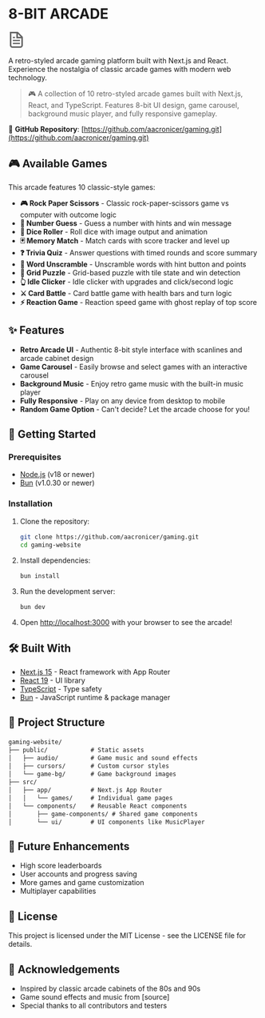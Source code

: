 # 8-BIT ARCADE

![8-BIT ARCADE Logo](public/file.svg)

A retro-styled arcade gaming platform built with Next.js and React. Experience the nostalgia of classic arcade games with modern web technology.

> 🎮 A collection of 10 retro-styled arcade games built with Next.js, React, and TypeScript. Features 8-bit UI design, game carousel, background music player, and fully responsive gameplay.

🔗 **GitHub Repository**: [https://github.com/aacronicer/gaming.git](https://github.com/aacronicer/gaming.git)

## 🎮 Available Games

This arcade features 10 classic-style games:

- **🎮 Rock Paper Scissors** - Classic rock-paper-scissors game vs computer with outcome logic
- **🔢 Number Guess** - Guess a number with hints and win message
- **🎲 Dice Roller** - Roll dice with image output and animation
- **🃏 Memory Match** - Match cards with score tracker and level up
- **❓ Trivia Quiz** - Answer questions with timed rounds and score summary
- **📝 Word Unscramble** - Unscramble words with hint button and points
- **🧩 Grid Puzzle** - Grid-based puzzle with tile state and win detection
- **👆 Idle Clicker** - Idle clicker with upgrades and click/second logic
- **⚔️ Card Battle** - Card battle game with health bars and turn logic
- **⚡ Reaction Game** - Reaction speed game with ghost replay of top score

## ✨ Features

- **Retro Arcade UI** - Authentic 8-bit style interface with scanlines and arcade cabinet design
- **Game Carousel** - Easily browse and select games with an interactive carousel
- **Background Music** - Enjoy retro game music with the built-in music player
- **Fully Responsive** - Play on any device from desktop to mobile
- **Random Game Option** - Can't decide? Let the arcade choose for you!

## 🚀 Getting Started

### Prerequisites

- [Node.js](https://nodejs.org/) (v18 or newer)
- [Bun](https://bun.sh/) (v1.0.30 or newer)

### Installation

1. Clone the repository:

   ```bash
   git clone https://github.com/aacronicer/gaming.git
   cd gaming-website
   ```

2. Install dependencies:

   ```bash
   bun install
   ```

3. Run the development server:

   ```bash
   bun dev
   ```

4. Open [http://localhost:3000](http://localhost:3000) with your browser to see the arcade!

## 🛠️ Built With

- [Next.js 15](https://nextjs.org/) - React framework with App Router
- [React 19](https://react.dev/) - UI library
- [TypeScript](https://www.typescriptlang.org/) - Type safety
- [Bun](https://bun.sh/) - JavaScript runtime & package manager

## 📁 Project Structure

```
gaming-website/
├── public/            # Static assets
│   ├── audio/         # Game music and sound effects
│   ├── cursors/       # Custom cursor styles
│   └── game-bg/       # Game background images
├── src/
│   ├── app/           # Next.js App Router
│   │   └── games/     # Individual game pages
│   └── components/    # Reusable React components
│       ├── game-components/ # Shared game components
│       └── ui/        # UI components like MusicPlayer
```

## 🎯 Future Enhancements

- High score leaderboards
- User accounts and progress saving
- More games and game customization
- Multiplayer capabilities

## 📄 License

This project is licensed under the MIT License - see the LICENSE file for details.

## 👏 Acknowledgements

- Inspired by classic arcade cabinets of the 80s and 90s
- Game sound effects and music from [source]
- Special thanks to all contributors and testers
